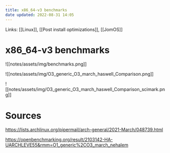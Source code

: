 ```yaml
---
title: x86_64-v3 benchmarks
date updated: 2022-08-31 14:05
---
```


Links: [[Linux]], [[Post install optimizations]], [[JomOS]]

# x86_64-v3 benchmarks

![[notes/assets/img/benchmarks.png]]

![[notes/assets/img/O3_generic_O3_march_haswell_Comparison.png]]

![[notes/assets/img/O3_generic_O3_march_haswell_Comparison_scimark.png]]

# Sources

<https://lists.archlinux.org/pipermail/arch-general/2021-March/048739.html>

<https://openbenchmarking.org/result/2103142-HA-UARCHLEVE55&rmm=O1_generic%2CO3_march_nehalem>
